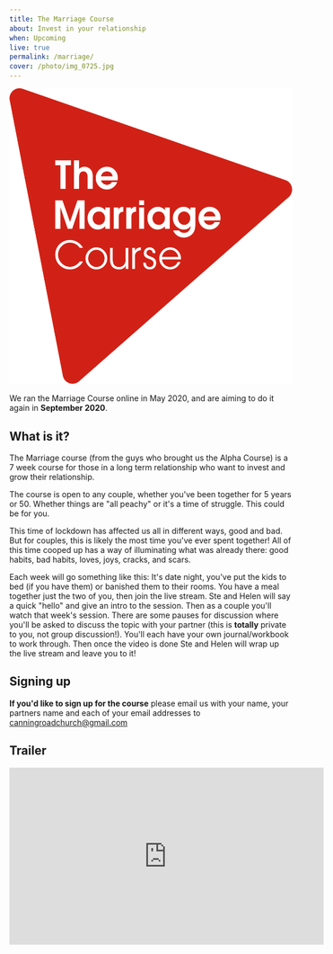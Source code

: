```yaml
---
title: The Marriage Course
about: Invest in your relationship
when: Upcoming
live: true
permalink: /marriage/
cover: /photo/img_0725.jpg
---
```

![The Marriage Course logo](/photo/tmc-logo-2019.png)

We ran the Marriage Course online in May 2020, and are aiming to do it again in **September 2020**.

## What is it?

The Marriage course (from the guys who brought us the Alpha Course) is a 7 week course for those in a long term relationship who want to invest and grow their relationship.

The course is open to any couple, whether you've been together for 5 years or 50. Whether things are "all peachy" or it's a time of struggle. This could be for you.

This time of lockdown has affected us all in different ways, good and bad. But for couples, this is likely the most time you've ever spent together! All of this time cooped up has a way of illuminating what was already there: good habits, bad habits, loves, joys, cracks, and scars. 

Each week will go something like this: It's date night, you've put the kids to bed (if you have them) or banished them to their rooms. You have a meal together just the two of you, then join the live stream. Ste and Helen will say a quick "hello" and give an intro to the session. Then as a couple you'll watch that week's session. There are some pauses for discussion where you'll be asked to discuss the topic with your partner (this is **totally** private to you, not group discussion!). You'll each have your own journal/workbook to work through. Then once the video is done Ste and Helen will wrap up the live stream and leave you to it!

## Signing up

**If you'd like to sign up for the course** please email us with your name, your partners name and each of your email addresses to canningroadchurch@gmail.com

## Trailer

<iframe width="560" height="315" src="https://www.youtube.com/embed/pQHM8hFQdfw" frameborder="0" allow="accelerometer; autoplay; encrypted-media; gyroscope; picture-in-picture" allowfullscreen></iframe>